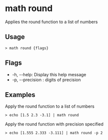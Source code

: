 # math round
Applies the round function to a list of numbers

## Usage
```shell
> math round {flags} 
 ```

## Flags
* -h, --help: Display this help message
* -p, --precision <number>: digits of precision

## Examples
  Apply the round function to a list of numbers
```shell
> echo [1.5 2.3 -3.1] | math round
 ```

  Apply the round function with precision specified
```shell
> echo [1.555 2.333 -3.111] | math round -p 2
 ```

